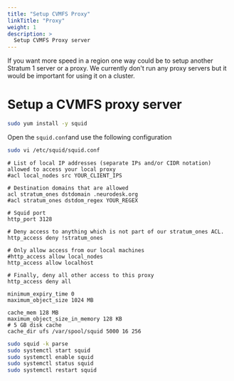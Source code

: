 ```yaml
---
title: "Setup CVMFS Proxy"
linkTitle: "Proxy"
weight: 1
description: >
  Setup CVMFS Proxy server
---
```


If you want more speed in a region one way could be to setup another Stratum 1 server or a proxy. We currently don't run any proxy servers but it would be important for using it on a cluster.

# Setup a CVMFS proxy server
```bash
sudo yum install -y squid
```

Open the `squid.conf`and use the following configuration
```bash
sudo vi /etc/squid/squid.conf
```

```none
# List of local IP addresses (separate IPs and/or CIDR notation) allowed to access your local proxy
#acl local_nodes src YOUR_CLIENT_IPS

# Destination domains that are allowed
acl stratum_ones dstdomain .neurodesk.org
#acl stratum_ones dstdom_regex YOUR_REGEX

# Squid port
http_port 3128

# Deny access to anything which is not part of our stratum_ones ACL.
http_access deny !stratum_ones

# Only allow access from our local machines
#http_access allow local_nodes
http_access allow localhost

# Finally, deny all other access to this proxy
http_access deny all

minimum_expiry_time 0
maximum_object_size 1024 MB

cache_mem 128 MB
maximum_object_size_in_memory 128 KB
# 5 GB disk cache
cache_dir ufs /var/spool/squid 5000 16 256

```

```bash
sudo squid -k parse
sudo systemctl start squid
sudo systemctl enable squid
sudo systemctl status squid
sudo systemctl restart squid
```
